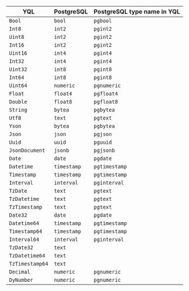 | YQL | PostgreSQL | PostgreSQL type name in YQL |
|---|---|---|
| `Bool` | `bool` | `pgbool` |
| `Int8` | `int2` | `pgint2` |
| `Uint8` | `int2` | `pgint2` |
| `Int16` | `int2` | `pgint2` |
| `Uint16` | `int4` | `pgint4` |
| `Int32` | `int4` | `pgint4` |
| `Uint32` | `int8` | `pgint8` |
| `Int64` | `int8` | `pgint8` |
| `Uint64` | `numeric` | `pgnumeric` |
| `Float` | `float4` | `pgfloat4` |
| `Double` | `float8` | `pgfloat8` |
| `String` | `bytea` | `pgbytea` |
| `Utf8` | `text` | `pgtext` |
| `Yson` | `bytea` | `pgbytea` |
| `Json` | `json` | `pgjson` |
| `Uuid` | `uuid` | `pguuid` |
| `JsonDocument` | `jsonb` | `pgjsonb` |
| `Date` | `date` | `pgdate` |
| `Datetime` | `timestamp` | `pgtimestamp` |
| `Timestamp` | `timestamp` | `pgtimestamp` |
| `Interval` | `interval` | `pginterval` |
| `TzDate` | `text` | `pgtext` |
| `TzDatetime` | `text` | `pgtext` |
| `TzTimestamp` | `text` | `pgtext` |
| `Date32` | `date` | `pgdate` |
| `Datetime64` | `timestamp` | `pgtimestamp` |
| `Timestamp64` | `timestamp` | `pgtimestamp` |
| `Interval64` | `interval` | `pginterval` |
| `TzDate32` | `text` |  | `pgtext` |
| `TzDatetime64` | `text` |  | `pgtext` |
| `TzTimestamp64` | `text` |  | `pgtext` |
| `Decimal` | `numeric` | `pgnumeric` |
| `DyNumber` | `numeric` | `pgnumeric` |
